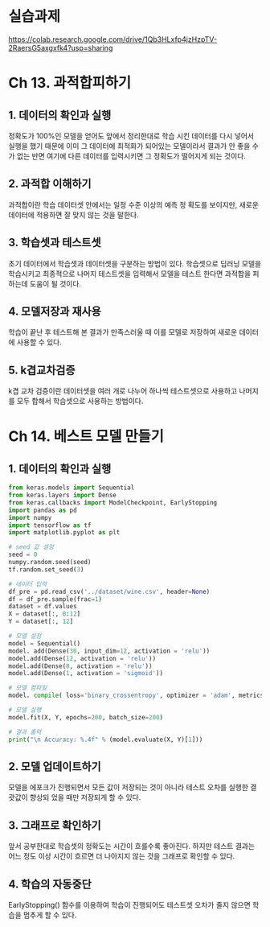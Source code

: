 # 실습과제
https://colab.research.google.com/drive/1Qb3HLxfp4jzHzpTV-2RaersG5axgxfk4?usp=sharing

# Ch 13. 과적합피하기
## 1. 데이터의 확인과 실행
정확도가 100%인 모델을 얻어도 
앞에서 정리한대로 학습 시킨 데이터를 다시 넣어서 실행을 했기 때문에 
이미 그 데이터에 최적화가 되어있는 모델이라서 결과가 안 좋을 수가 없는 반면 
여기에 다른 데이터를 입력시키면 그 정확도가 떨어지게 되는 것이다.

## 2. 과적합 이해하기
과적합이란 학습 데이터셋 안에서는 일정 수준 이상의 예측 정
확도를 보이지만, 새로운 데이터에 적용하면 잘 맞지 않는 것을 말한다.

## 3. 학습셋과 테스트셋
초기 데이터에서 학습셋과 데이터셋을 구분하는 방법이 있다. 
학습셋으로 딥러닝 모델을 학습시키고 최종적으로 나머지 테스트셋을 입력해서 모델을 테스트 한다면 과적합을 피하는데 도움이 될 것이다.

## 4. 모델저장과 재사용
학습이 끝난 후 테스트해 본 결과가 만족스러울 때 이를 모델로 저장하여 새로운 데이터에 사용할 수 있다.

## 5. k겹교차검증
k겹 교차 검증이란 데이터셋을 여러 개로 나누어 하나씩 테스트셋으로 사용하고 
나머지를 모두 합해서 학습셋으로 사용하는 방법이다.

# Ch 14. 베스트 모델 만들기
## 1. 데이터의 확인과 실행
```python
from keras.models import Sequential
from keras.layers import Dense
from keras.callbacks import ModelCheckpoint, EarlyStopping
import pandas as pd
import numpy
import tensorflow as tf
import matplotlib.pyplot as plt

# seed 값 설정
seed = 0
numpy.random.seed(seed)
tf.random.set_seed(3)

# 데이터 입력
df_pre = pd.read_csv('../dataset/wine.csv', header=None)
df = df_pre.sample(frac=1)
dataset = df.values
X = dataset[:, 0:12]
Y = dataset[:, 12]

# 모델 설정
model = Sequential()
model. add(Dense(30, input_dim=12, activation = 'relu'))
model.add(Dense(12, activation = 'relu'))
model.add(Dense(8, activation = 'relu'))
model.add(Dense(1, activation = 'sigmoid'))

# 모델 컴파일
model. compile( loss='binary_crossentropy', optimizer = 'adam', metrics = ['accuracy'])

# 모델 실행
model.fit(X, Y, epochs=200, batch_size=200)

# 결과 출력
print("\n Accuracy: %.4f" % (model.evaluate(X, Y)[1]))
```

## 2. 모델 업데이트하기
모델을 에포크가 진행되면서 모든 값이 저장되는 것이 아니라 테스트 오차를 실행한 
결괏값이 향상되 었을 때만 저장되게 할 수 있다.

## 3. 그래프로 확인하기
앞서 공부한대로 학습셋의 정확도는 시간이 흐를수록 좋아진다. 
하지만 테스트 결과는 어느 정도 이상 시간이 흐르면 
더 나아지지 않는 것을 그래프로 확인할 수 있다.

## 4. 학습의 자동중단
EarlyStopping() 함수를 이용하여 학습이 진행되어도 테스트셋 오차가 줄지 않으면 학습을 멈추게 할 수 있다.
